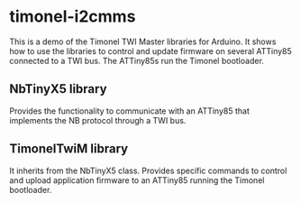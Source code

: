 timonel-i2cmms
==============

This is a demo of the Timonel TWI Master libraries for Arduino. It shows how to use the libraries to control and update firmware on several ATTiny85 connected to a TWI bus. The ATTiny85s run the Timonel bootloader.

NbTinyX5 library
----------------
Provides the functionality to communicate with an ATTiny85 that implements the NB protocol through a TWI bus.

TimonelTwiM library
-------------------
It inherits from the NbTinyX5 class. Provides specific commands to control and upload application firmware to an ATTiny85 running the Timonel bootloader.
